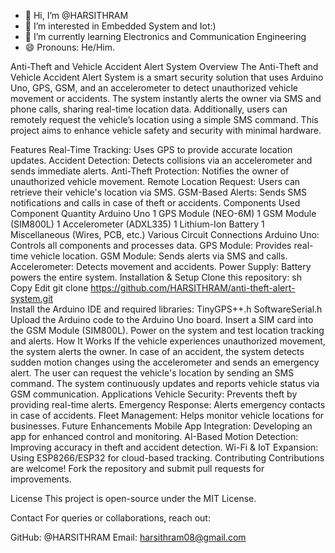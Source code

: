 - 👋 Hi, I’m @HARSITHRAM
- 👀 I’m interested in Embedded System and Iot:)
- 🌱 I’m currently learning Electronics and Communication Engineering 
- 😄 Pronouns: He/Him.

<!---
HARSITHRAM/HARSITHRAM is a ✨ special ✨ repository because its `README.md` (this file) appears on your GitHub profile.
You can click the Preview link to take a look at your changes.
--->
Anti-Theft and Vehicle Accident Alert System
Overview
The Anti-Theft and Vehicle Accident Alert System is a smart security solution that uses Arduino Uno, GPS, GSM, and an accelerometer to detect unauthorized vehicle movement or accidents. The system instantly alerts the owner via SMS and phone calls, sharing real-time location data. Additionally, users can remotely request the vehicle’s location using a simple SMS command. This project aims to enhance vehicle safety and security with minimal hardware.

Features
Real-Time Tracking: Uses GPS to provide accurate location updates.
Accident Detection: Detects collisions via an accelerometer and sends immediate alerts.
Anti-Theft Protection: Notifies the owner of unauthorized vehicle movement.
Remote Location Request: Users can retrieve their vehicle's location via SMS.
GSM-Based Alerts: Sends SMS notifications and calls in case of theft or accidents.
Components Used
Component	Quantity
Arduino Uno	1
GPS Module (NEO-6M)	1
GSM Module (SIM800L)	1
Accelerometer (ADXL335)	1
Lithium-Ion Battery	1
Miscellaneous (Wires, PCB, etc.)	Various
Circuit Connections
Arduino Uno: Controls all components and processes data.
GPS Module: Provides real-time vehicle location.
GSM Module: Sends alerts via SMS and calls.
Accelerometer: Detects movement and accidents.
Power Supply: Battery powers the entire system.
Installation & Setup
Clone this repository:
sh
Copy
Edit
git clone https://github.com/HARSITHRAM/anti-theft-alert-system.git  
Install the Arduino IDE and required libraries:
TinyGPS++.h
SoftwareSerial.h
Upload the Arduino code to the Arduino Uno board.
Insert a SIM card into the GSM Module (SIM800L).
Power on the system and test location tracking and alerts.
How It Works
If the vehicle experiences unauthorized movement, the system alerts the owner.
In case of an accident, the system detects sudden motion changes using the accelerometer and sends an emergency alert.
The user can request the vehicle's location by sending an SMS command.
The system continuously updates and reports vehicle status via GSM communication.
Applications
Vehicle Security: Prevents theft by providing real-time alerts.
Emergency Response: Alerts emergency contacts in case of accidents.
Fleet Management: Helps monitor vehicle locations for businesses.
Future Enhancements
Mobile App Integration: Developing an app for enhanced control and monitoring.
AI-Based Motion Detection: Improving accuracy in theft and accident detection.
Wi-Fi & IoT Expansion: Using ESP8266/ESP32 for cloud-based tracking.
Contributing
Contributions are welcome! Fork the repository and submit pull requests for improvements.

License
This project is open-source under the MIT License.

Contact
For queries or collaborations, reach out:

GitHub: @HARSITHRAM
Email: harsithram08@gmail.com
